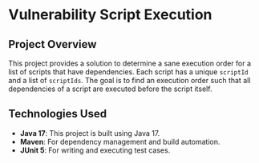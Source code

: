 # Vulnerability Script Execution

## Project Overview

This project provides a solution to determine a sane execution order for a list of scripts that have dependencies. Each script has a unique `scriptId` and a list of `scriptIds`. The goal is to find an execution order such that all dependencies of a script are executed before the script itself.

## Technologies Used
- **Java 17**: This project is built using Java 17.
- **Maven**: For dependency management and build automation.
- **JUnit 5**: For writing and executing test cases.

